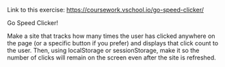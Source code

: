 Link to this exercise:
https://coursework.vschool.io/go-speed-clicker/

Go Speed Clicker!

Make a site that tracks how many times the user has clicked anywhere on the page (or a specific button if you prefer) and displays that click count to the user. Then, using localStorage or sessionStorage, make it so the number of clicks will remain on the screen even after the site is refreshed.
